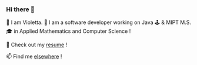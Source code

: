 ### Hi there 👋

🌱 I am Violetta. 🦋 I am a software developer working on Java 🕹 & MIPT M.S. 🎓 in Applied Mathematics and Computer Science ! 

🧐 Check out my [resume](https://violetta.dev/VIOLETTA_KULAKOVA_CV.pdf) !

📫 Find me [elsewhere](https://violetta.dev/contact/) !
<!--
**SheepIsland/Sheepisland** is a ✨ _special_ ✨ repository because its `README.md` (this file) appears on your GitHub profile.

Here are some ideas to get you started:

- 🔭 I’m currently working on ...
- 🌱 I’m currently learning ...
- 👯 I’m looking to collaborate on ...
- 🤔 I’m looking for help with ...
- 💬 Ask me about ...
- 📫 How to reach me: ...
- 😄 Pronouns: ...
- ⚡ Fun fact: ...
-->
